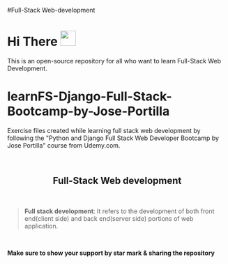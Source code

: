 #Full-Stack Web-development
# **Hi** There <img src="https://raw.githubusercontent.com/iampavangandhi/iampavangandhi/master/gifs/Hi.gif" width="35px">

<p>
This is an open-source repository for all who want to learn Full-Stack Web Development.</p>

# learnFS-Django-Full-Stack-Bootcamp-by-Jose-Portilla
Exercise files created while learning full stack web development by following the "Python and Django Full Stack Web Developer Bootcamp by Jose Portilla" course from Udemy.com.



<br>
<h2 align="center" ><strong>Full-Stack Web development</strong></h2><br>

> **Full stack development**: It refers to the development of both front end(client side) and back end(server side) portions of web application.
<br>

**Make sure to show your support by star mark & sharing the repository**

